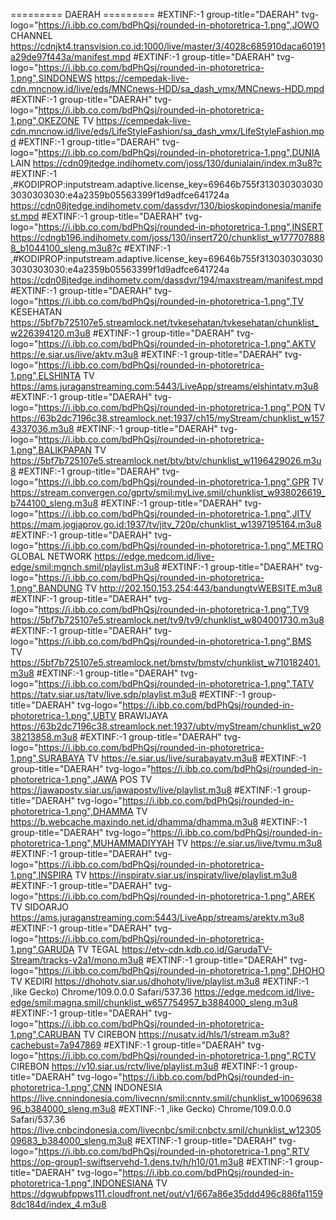========= DAERAH =========
#EXTINF:-1 group-title="DAERAH" tvg-logo="https://i.ibb.co.com/bdPhQsj/rounded-in-photoretrica-1.png",JOWO CHANNEL
https://cdnjkt4.transvision.co.id:1000/live/master/3/4028c685910daca60191a29de97f443a/manifest.mpd
#EXTINF:-1 group-title="DAERAH" tvg-logo="https://i.ibb.co.com/bdPhQsj/rounded-in-photoretrica-1.png",SINDONEWS
https://cempedak-live-cdn.mncnow.id/live/eds/MNCnews-HDD/sa_dash_vmx/MNCnews-HDD.mpd
#EXTINF:-1 group-title="DAERAH" tvg-logo="https://i.ibb.co.com/bdPhQsj/rounded-in-photoretrica-1.png",OKEZONE TV
https://cempedak-live-cdn.mncnow.id/live/eds/LifeStyleFashion/sa_dash_vmx/LifeStyleFashion.mpd
#EXTINF:-1 group-title="DAERAH" tvg-logo="https://i.ibb.co.com/bdPhQsj/rounded-in-photoretrica-1.png",DUNIA LAIN
https://cdn09jtedge.indihometv.com/joss/130/dunialain/index.m3u8?c
#EXTINF:-1 ,#KODIPROP:inputstream.adaptive.license_key=69646b755f3130303030303030303030:e4a2359b05563399f1d9adfce641724a
https://cdn08jtedge.indihometv.com/dassdvr/130/bioskopindonesia/manifest.mpd
#EXTINF:-1 group-title="DAERAH" tvg-logo="https://i.ibb.co.com/bdPhQsj/rounded-in-photoretrica-1.png",INSERT
https://cdngb196.indihometv.com/joss/130/insert720/chunklist_w1777078888_b1044100_sleng.m3u8?c
#EXTINF:-1 ,#KODIPROP:inputstream.adaptive.license_key=69646b755f3130303030303030303030:e4a2359b05563399f1d9adfce641724a
https://cdn08jtedge.indihometv.com/dassdvr/194/maxstream/manifest.mpd
#EXTINF:-1 group-title="DAERAH" tvg-logo="https://i.ibb.co.com/bdPhQsj/rounded-in-photoretrica-1.png",TV KESEHATAN
https://5bf7b725107e5.streamlock.net/tvkesehatan/tvkesehatan/chunklist_w226394120.m3u8
#EXTINF:-1 group-title="DAERAH" tvg-logo="https://i.ibb.co.com/bdPhQsj/rounded-in-photoretrica-1.png",AKTV
https://e.siar.us/live/aktv.m3u8
#EXTINF:-1 group-title="DAERAH" tvg-logo="https://i.ibb.co.com/bdPhQsj/rounded-in-photoretrica-1.png",ELSHINTA TV
https://ams.juraganstreaming.com:5443/LiveApp/streams/elshintatv.m3u8
#EXTINF:-1 group-title="DAERAH" tvg-logo="https://i.ibb.co.com/bdPhQsj/rounded-in-photoretrica-1.png",PON TV
https://63b2dc7196c38.streamlock.net:1937/ch15/myStream/chunklist_w1574337036.m3u8
#EXTINF:-1 group-title="DAERAH" tvg-logo="https://i.ibb.co.com/bdPhQsj/rounded-in-photoretrica-1.png",BALIKPAPAN TV
https://5bf7b725107e5.streamlock.net/btv/btv/chunklist_w1196429026.m3u8
#EXTINF:-1 group-title="DAERAH" tvg-logo="https://i.ibb.co.com/bdPhQsj/rounded-in-photoretrica-1.png",GPR TV
https://stream.convergen.co/gprtv/smil:myLive.smil/chunklist_w938026619_b744100_sleng.m3u8
#EXTINF:-1 group-title="DAERAH" tvg-logo="https://i.ibb.co.com/bdPhQsj/rounded-in-photoretrica-1.png",JITV
https://mam.jogjaprov.go.id:1937/tv/jitv_720p/chunklist_w1397195164.m3u8
#EXTINF:-1 group-title="DAERAH" tvg-logo="https://i.ibb.co.com/bdPhQsj/rounded-in-photoretrica-1.png",METRO GLOBAL NETWORK
https://edge.medcom.id/live-edge/smil:mgnch.smil/playlist.m3u8
#EXTINF:-1 group-title="DAERAH" tvg-logo="https://i.ibb.co.com/bdPhQsj/rounded-in-photoretrica-1.png",BANDUNG TV
http://202.150.153.254:443/bandungtvWEBSITE.m3u8
#EXTINF:-1 group-title="DAERAH" tvg-logo="https://i.ibb.co.com/bdPhQsj/rounded-in-photoretrica-1.png",TV9
https://5bf7b725107e5.streamlock.net/tv9/tv9/chunklist_w804001730.m3u8
#EXTINF:-1 group-title="DAERAH" tvg-logo="https://i.ibb.co.com/bdPhQsj/rounded-in-photoretrica-1.png",BMS TV
https://5bf7b725107e5.streamlock.net/bmstv/bmstv/chunklist_w710182401.m3u8
#EXTINF:-1 group-title="DAERAH" tvg-logo="https://i.ibb.co.com/bdPhQsj/rounded-in-photoretrica-1.png",TATV
https://tatv.siar.us/tatv/live.sdp/playlist.m3u8
#EXTINF:-1 group-title="DAERAH" tvg-logo="https://i.ibb.co.com/bdPhQsj/rounded-in-photoretrica-1.png",UBTV BRAWIJAYA
https://63b2dc7196c38.streamlock.net:1937/ubtv/myStream/chunklist_w2038213858.m3u8
#EXTINF:-1 group-title="DAERAH" tvg-logo="https://i.ibb.co.com/bdPhQsj/rounded-in-photoretrica-1.png",SURABAYA TV
https://e.siar.us/live/surabayatv.m3u8
#EXTINF:-1 group-title="DAERAH" tvg-logo="https://i.ibb.co.com/bdPhQsj/rounded-in-photoretrica-1.png",JAWA POS TV
https://jawapostv.siar.us/jawapostv/live/playlist.m3u8
#EXTINF:-1 group-title="DAERAH" tvg-logo="https://i.ibb.co.com/bdPhQsj/rounded-in-photoretrica-1.png",DHAMMA TV
https://b.webcache.maxindo.net.id/dhamma/dhamma.m3u8
#EXTINF:-1 group-title="DAERAH" tvg-logo="https://i.ibb.co.com/bdPhQsj/rounded-in-photoretrica-1.png",MUHAMMADIYYAH TV
https://e.siar.us/live/tvmu.m3u8
#EXTINF:-1 group-title="DAERAH" tvg-logo="https://i.ibb.co.com/bdPhQsj/rounded-in-photoretrica-1.png",INSPIRA TV
https://inspiratv.siar.us/inspiratv/live/playlist.m3u8
#EXTINF:-1 group-title="DAERAH" tvg-logo="https://i.ibb.co.com/bdPhQsj/rounded-in-photoretrica-1.png",AREK TV SIDOARJO
https://ams.juraganstreaming.com:5443/LiveApp/streams/arektv.m3u8
#EXTINF:-1 group-title="DAERAH" tvg-logo="https://i.ibb.co.com/bdPhQsj/rounded-in-photoretrica-1.png",GARUDA TV TEGAL
https://etv-cdn.kdb.co.id/GarudaTV-Stream/tracks-v2a1/mono.m3u8
#EXTINF:-1 group-title="DAERAH" tvg-logo="https://i.ibb.co.com/bdPhQsj/rounded-in-photoretrica-1.png",DHOHO TV KEDIRI
https://dhohotv.siar.us/dhohotv/live/playlist.m3u8
#EXTINF:-1 ,like Gecko) Chrome/109.0.0.0 Safari/537.36
https://edge.medcom.id/live-edge/smil:magna.smil/chunklist_w657754957_b3884000_sleng.m3u8
#EXTINF:-1 group-title="DAERAH" tvg-logo="https://i.ibb.co.com/bdPhQsj/rounded-in-photoretrica-1.png",CARUBAN TV CIREBON
https://nusatv.id/hls/1/stream.m3u8?cachebust=7a947869
#EXTINF:-1 group-title="DAERAH" tvg-logo="https://i.ibb.co.com/bdPhQsj/rounded-in-photoretrica-1.png",RCTV CIREBON
https://v10.siar.us/rctv/live/playlist.m3u8
#EXTINF:-1 group-title="DAERAH" tvg-logo="https://i.ibb.co.com/bdPhQsj/rounded-in-photoretrica-1.png",CNN INDONESIA
https://live.cnnindonesia.com/livecnn/smil:cnntv.smil/chunklist_w1006963896_b384000_sleng.m3u8
#EXTINF:-1 ,like Gecko) Chrome/109.0.0.0 Safari/537.36
https://live.cnbcindonesia.com/livecnbc/smil:cnbctv.smil/chunklist_w1230509683_b384000_sleng.m3u8
#EXTINF:-1 group-title="DAERAH" tvg-logo="https://i.ibb.co.com/bdPhQsj/rounded-in-photoretrica-1.png",RTV
https://op-group1-swiftservehd-1.dens.tv/h/h10/01.m3u8
#EXTINF:-1 group-title="DAERAH" tvg-logo="https://i.ibb.co.com/bdPhQsj/rounded-in-photoretrica-1.png",INDONESIANA TV
https://dgwubfppws111.cloudfront.net/out/v1/667a86e35ddd496c886fa11598dc184d/index_4.m3u8
